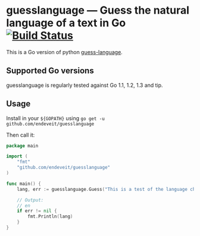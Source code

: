 # guesslanguage — Guess the natural language of a text in Go [![Build Status](https://travis-ci.org/endeveit/guesslanguage.svg?branch=master)](https://travis-ci.org/endeveit/guesslanguage)

This is a Go version of python [guess-language](http://code.google.com/p/guess-language>).

## Supported Go versions

guesslanguage is regularly tested against Go 1.1, 1.2, 1.3 and tip.

## Usage

Install in your `${GOPATH}` using `go get -u github.com/endeveit/guesslanguage`

Then call it:
```go
package main

import (
	"fmt"
	"github.com/endeveit/guesslanguage"
)

func main() {
	lang, err := guesslanguage.Guess("This is a test of the language checker.")

	// Output:
	// en
	if err != nil {
		fmt.Println(lang)
	}
}
```
